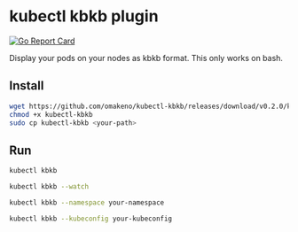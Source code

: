 # kubectl kbkb plugin

[![Go Report Card](https://goreportcard.com/badge/github.com/omakeno/kubectl-kbkb)](https://goreportcard.com/report/github.com/omakeno/kubectl-kbkb)

Display your pods on your nodes as kbkb format.
This only works on bash.

## Install

```bash
wget https://github.com/omakeno/kubectl-kbkb/releases/download/v0.2.0/kubectl-kbkb
chmod +x kubectl-kbkb
sudo cp kubectl-kbkb <your-path>
```

## Run

```bash
kubectl kbkb 

kubectl kbkb --watch

kubectl kbkb --namespace your-namespace

kubectl kbkb --kubeconfig your-kubeconfig
```